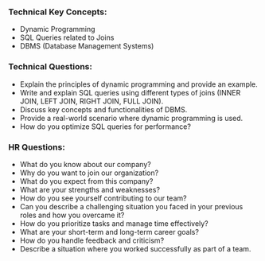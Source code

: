 ### **Technical Key Concepts:**

- Dynamic Programming
- SQL Queries related to Joins
- DBMS (Database Management Systems)

### **Technical Questions:**

- Explain the principles of dynamic programming and provide an example.
- Write and explain SQL queries using different types of joins (INNER JOIN, LEFT JOIN, RIGHT JOIN, FULL JOIN).
- Discuss key concepts and functionalities of DBMS.
- Provide a real-world scenario where dynamic programming is used.
- How do you optimize SQL queries for performance?

### **HR Questions:**

- What do you know about our company?
- Why do you want to join our organization?
- What do you expect from this company?
- What are your strengths and weaknesses?
- How do you see yourself contributing to our team?
- Can you describe a challenging situation you faced in your previous roles and how you overcame it?
- How do you prioritize tasks and manage time effectively?
- What are your short-term and long-term career goals?
- How do you handle feedback and criticism?
- Describe a situation where you worked successfully as part of a team.
